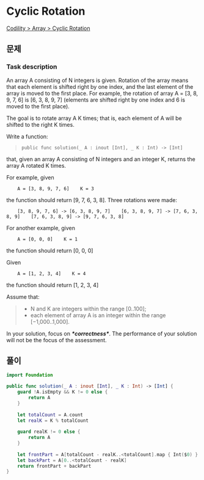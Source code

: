 # Cyclic Rotation 

[Codility > Array > Cyclic Rotation](https://app.codility.com/programmers/lessons/2-arrays/cyclic_rotation/)



## 문제

### Task description

An array A consisting of N integers is given. Rotation of the array means that each element is shifted right by one index, and the last element of the array is moved to the first place. For example, the rotation of array A = [3, 8, 9, 7, 6] is [6, 3, 8, 9, 7] (elements are shifted right by one index and 6 is moved to the first place).

The goal is to rotate array A K times; that is, each element of A will be shifted to the right K times.

Write a function:

> ```
> public func solution(_ A : inout [Int], _ K : Int) -> [Int]
> ```

that, given an array A consisting of N integers and an integer K, returns the array A rotated K times.

For example, given

```
    A = [3, 8, 9, 7, 6]    K = 3
```

the function should return [9, 7, 6, 3, 8]. Three rotations were made:

```
    [3, 8, 9, 7, 6] -> [6, 3, 8, 9, 7]    [6, 3, 8, 9, 7] -> [7, 6, 3, 8, 9]    [7, 6, 3, 8, 9] -> [9, 7, 6, 3, 8]
```

For another example, given

```
    A = [0, 0, 0]    K = 1
```

the function should return [0, 0, 0]

Given

```
    A = [1, 2, 3, 4]    K = 4
```

the function should return [1, 2, 3, 4]

Assume that:

> - N and K are integers within the range [0..100];
> - each element of array A is an integer within the range [−1,000..1,000].

In your solution, focus on ***\*correctness\****. The performance of your solution will not be the focus of the assessment.



## 풀이

```swift
import Foundation

public func solution(_ A : inout [Int], _ K : Int) -> [Int] {
    guard !A.isEmpty && K != 0 else {
        return A
    }
    
    let totalCount = A.count
    let realK = K % totalCount
    
    guard realK != 0 else {
        return A
    }
    
    let frontPart = A[totalCount - realK..<totalCount].map { Int($0) }
    let backPart = A[0..<totalCount - realK]
    return frontPart + backPart
}
```

